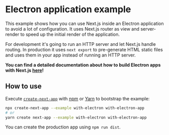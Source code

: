 # Electron application example

This example shows how you can use Next.js inside an Electron application to avoid a lot of configuration. It uses Next.js router as view and server-render to speed up the initial render of the application.

For development it's going to run an HTTP server and let Next.js handle routing. In production it uses `next export` to pre-generate HTML static files and uses them in your app instead of running an HTTP server.

**You can find a detailed documentation about how to build Electron apps with Next.js [here](https://leo.im/2017/electron-next)!**

## How to use

Execute [`create-next-app`](https://github.com/vercel/next.js/tree/canary/packages/create-next-app) with [npm](https://docs.npmjs.com/cli/init) or [Yarn](https://yarnpkg.com/lang/en/docs/cli/create/) to bootstrap the example:

```bash
npx create-next-app --example with-electron with-electron-app
# or
yarn create next-app --example with-electron with-electron-app
```

You can create the production app using `npm run dist`.
